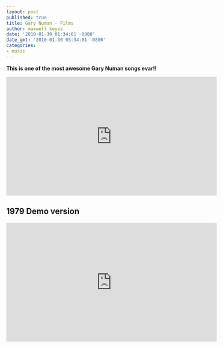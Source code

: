 ```yaml
---
layout: post
published: true
title: Gary Numan - Films
author: maxwell keyes
date: '2010-01-30 01:34:01 -0800'
date_gmt: '2010-01-30 05:34:01 -0800'
categories:
- music
---
```


__This is one of the most awesome Gary Numan songs evar!!__

<iframe width="560" height="315" src="https://www.youtube.com/embed/PJfLe2e1ZXs" frameborder="0" allowfullscreen></iframe>

## 1979 Demo version

<iframe width="560" height="315" src="https://www.youtube.com/embed/PRxwLhavxSA" frameborder="0" allowfullscreen></iframe>

